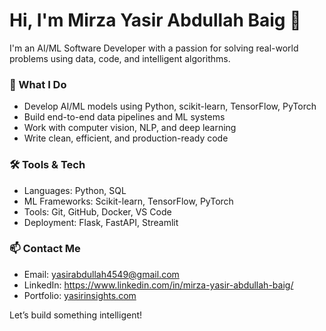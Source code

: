 # Hi, I'm Mirza Yasir Abdullah Baig 👋

I'm an AI/ML Software Developer with a passion for solving real-world problems using data, code, and intelligent algorithms.

### 🚀 What I Do
- Develop AI/ML models using Python, scikit-learn, TensorFlow, PyTorch
- Build end-to-end data pipelines and ML systems
- Work with computer vision, NLP, and deep learning
- Write clean, efficient, and production-ready code

### 🛠️ Tools & Tech
- Languages: Python, SQL
- ML Frameworks: Scikit-learn, TensorFlow, PyTorch
- Tools: Git, GitHub, Docker, VS Code
- Deployment: Flask, FastAPI, Streamlit

### 📫 Contact Me
- Email: yasirabdullah4549@gmail.com  
- LinkedIn: https://www.linkedin.com/in/mirza-yasir-abdullah-baig/  
- Portfolio: [yasirinsights.com](https://yasirinsights.com/)

Let’s build something intelligent!

